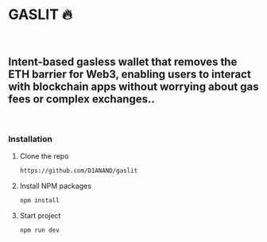 # GASLIT 🔥
<br />

## Intent-based gasless wallet that removes the ETH barrier for Web3, enabling users to interact with blockchain apps without worrying about gas fees or complex exchanges..

<br />

### Installation

1. Clone the repo
   ```sh
   https://github.com/D1ANAND/gaslit

   ```

2. Install NPM packages
   ```sh
   npm install
   ```

3. Start project
   ```sh
   npm run dev
   ```

<br />
